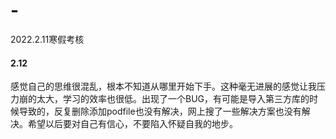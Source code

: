 # -
2022.2.11寒假考核




#### 2.12
感觉自己的思维很混乱，根本不知道从哪里开始下手。这种毫无进展的感觉让我压力崩的太大，学习的效率也很低。出现了一个BUG，有可能是导入第三方库的时候导致的，反复删除添加podfile也没有解决，网上搜了一些解决方案也没有解决。希望以后要对自己有信心，不要陷入怀疑自我的地步。
